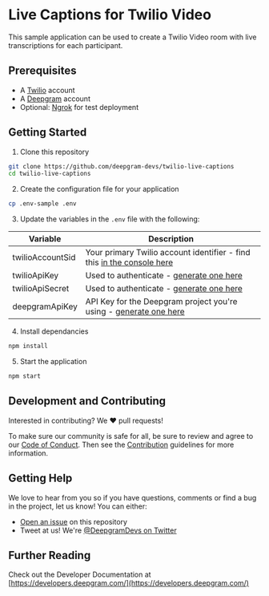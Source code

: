 # Live Captions for Twilio Video

This sample application can be used to create a Twilio Video room with live
transcriptions for each participant.

## Prerequisites

- A [Twilio](https://www.twilio.com/) account
- A [Deepgram](https://console.deepgram.com/) account
- Optional: [Ngrok](https://ngrok.com/) for test deployment

## Getting Started

1. Clone this repository

```bash
git clone https://github.com/deepgram-devs/twilio-live-captions
cd twilio-live-captions
```

2. Create the configuration file for your application

```bash
cp .env-sample .env
```

3. Update the variables in the `.env` file with the following:

| Variable | Description |
| --- | --- |
| twilioAccountSid | Your primary Twilio account identifier - find this [in the console here](https://www.twilio.com/console) |
| twilioApiKey | Used to authenticate - [generate one here](https://www.twilio.com/console/runtime/api-keys) |
| twilioApiSecret | Used to authenticate - [generate one here](https://www.twilio.com/console/runtime/api-keys) |
| deepgramApiKey | API Key for the Deepgram project you're using - [generate one here](https://console.deepgram.com/) |

4. Install dependancies

```bash
npm install
```

5. Start the application

```bash
npm start
```


## Development and Contributing

Interested in contributing? We ❤️ pull requests!

To make sure our community is safe for all, be sure to review and agree to our
[Code of Conduct](./CODE_OF_CONDUCT.md). Then see the
[Contribution](./CONTRIBUTING.md) guidelines for more information.

## Getting Help

We love to hear from you so if you have questions, comments or find a bug in the
project, let us know! You can either:

- [Open an issue](https://github.com/deepgram-devs/twilio-live-captions/issues/new) on this repository
- Tweet at us! We're [@DeepgramDevs on Twitter](https://twitter.com/DeepgramDevs)

## Further Reading

Check out the Developer Documentation at [https://developers.deepgram.com/](https://developers.deepgram.com/)
